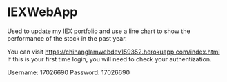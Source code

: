 # IEXWebApp
Used to update my IEX portfolio and use a line chart to show the performance of the stock in the past year.

You can visit  https://chihanglamwebdev159352.herokuapp.com/index.html
If this is your first time login, you will need to check your authentization.

Username: 17026690
Password: 17026690
